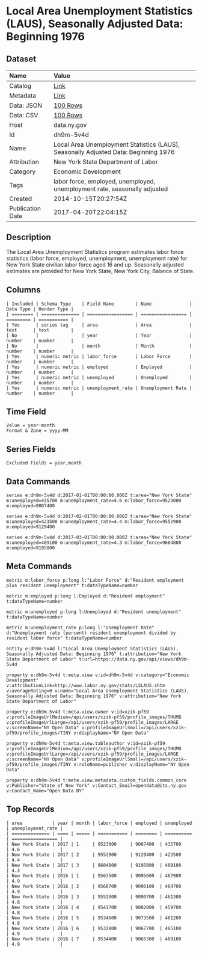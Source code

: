 # Local Area Unemployment Statistics (LAUS), Seasonally Adjusted Data: Beginning 1976

## Dataset

| Name | Value |
| :--- | :---- |
| Catalog | [Link](https://catalog.data.gov/dataset/local-area-unemployment-statistics-laus-seasonally-adjusted-data-beginning-1976) |
| Metadata | [Link](https://data.ny.gov/api/views/dh9m-5v4d) |
| Data: JSON | [100 Rows](https://data.ny.gov/api/views/dh9m-5v4d/rows.json?max_rows=100) |
| Data: CSV | [100 Rows](https://data.ny.gov/api/views/dh9m-5v4d/rows.csv?max_rows=100) |
| Host | data.ny.gov |
| Id | dh9m-5v4d |
| Name | Local Area Unemployment Statistics (LAUS), Seasonally Adjusted Data: Beginning 1976 |
| Attribution | New York State Department of Labor |
| Category | Economic Development |
| Tags | labor force, employed, unemployed, unemployment rate, seasonally adjusted |
| Created | 2014-10-15T20:27:54Z |
| Publication Date | 2017-04-20T22:04:15Z |

## Description

The Local Area Unemployment Statistics program estimates labor force statistics (labor force, employed, unemployment, unemployment rate) for New York State civilian labor force aged 16 and up. Seasonally adjusted estimates are provided for New York State, New York City, Balance of State.

## Columns

```ls
| Included | Schema Type    | Field Name        | Name              | Data Type | Render Type |
| ======== | ============== | ================= | ================= | ========= | =========== |
| Yes      | series tag     | area              | Area              | text      | text        |
| No       |                | year              | Year              | number    | number      |
| No       |                | month             | Month             | number    | number      |
| Yes      | numeric metric | labor_force       | Labor Force       | number    | number      |
| Yes      | numeric metric | employed          | Employed          | number    | number      |
| Yes      | numeric metric | unemployed        | Unemployed        | number    | number      |
| Yes      | numeric metric | unemployment_rate | Unemployment Rate | number    | number      |
```

## Time Field

```ls
Value = year-month
Format & Zone = yyyy-MM
```

## Series Fields

```ls
Excluded Fields = year,month
```

## Data Commands

```ls
series e:dh9m-5v4d d:2017-01-01T00:00:00.000Z t:area="New York State" m:unemployed=435700 m:unemployment_rate=4.6 m:labor_force=9523000 m:employed=9087400

series e:dh9m-5v4d d:2017-02-01T00:00:00.000Z t:area="New York State" m:unemployed=423500 m:unemployment_rate=4.4 m:labor_force=9552900 m:employed=9129400

series e:dh9m-5v4d d:2017-03-01T00:00:00.000Z t:area="New York State" m:unemployed=409100 m:unemployment_rate=4.3 m:labor_force=9604800 m:employed=9195800
```

## Meta Commands

```ls
metric m:labor_force p:long l:"Labor Force" d:"Resident employment plus resident unemployment" t:dataTypeName=number

metric m:employed p:long l:Employed d:"Resident employment" t:dataTypeName=number

metric m:unemployed p:long l:Unemployed d:"Resident unemployment" t:dataTypeName=number

metric m:unemployment_rate p:long l:"Unemployment Rate" d:"Unemployment rate (percent) resident unemployment divided by resident labor force" t:dataTypeName=number

entity e:dh9m-5v4d l:"Local Area Unemployment Statistics (LAUS), Seasonally Adjusted Data: Beginning 1976" t:attribution="New York State Department of Labor" t:url=https://data.ny.gov/api/views/dh9m-5v4d

property e:dh9m-5v4d t:meta.view v:id=dh9m-5v4d v:category="Economic Development" v:attributionLink=http://www.labor.ny.gov/stats/LSLAUS.shtm v:averageRating=0 v:name="Local Area Unemployment Statistics (LAUS), Seasonally Adjusted Data: Beginning 1976" v:attribution="New York State Department of Labor"

property e:dh9m-5v4d t:meta.view.owner v:id=xzik-pf59 v:profileImageUrlMedium=/api/users/xzik-pf59/profile_images/THUMB v:profileImageUrlLarge=/api/users/xzik-pf59/profile_images/LARGE v:screenName="NY Open Data" v:profileImageUrlSmall=/api/users/xzik-pf59/profile_images/TINY v:displayName="NY Open Data"

property e:dh9m-5v4d t:meta.view.tableauthor v:id=xzik-pf59 v:profileImageUrlMedium=/api/users/xzik-pf59/profile_images/THUMB v:profileImageUrlLarge=/api/users/xzik-pf59/profile_images/LARGE v:screenName="NY Open Data" v:profileImageUrlSmall=/api/users/xzik-pf59/profile_images/TINY v:roleName=publisher v:displayName="NY Open Data"

property e:dh9m-5v4d t:meta.view.metadata.custom_fields.common_core v:Publisher="State of New York" v:Contact_Email=opendata@its.ny.gov v:Contact_Name="Open Data NY"
```

## Top Records

```ls
| area           | year | month | labor_force | employed | unemployed | unemployment_rate | 
| ============== | ==== | ===== | =========== | ======== | ========== | ================= | 
| New York State | 2017 | 1     | 9523000     | 9087400  | 435700     | 4.6               | 
| New York State | 2017 | 2     | 9552900     | 9129400  | 423500     | 4.4               | 
| New York State | 2017 | 3     | 9604800     | 9195800  | 409100     | 4.3               | 
| New York State | 2016 | 1     | 9563500     | 9095600  | 467900     | 4.9               | 
| New York State | 2016 | 2     | 9560700     | 9096100  | 464700     | 4.9               | 
| New York State | 2016 | 3     | 9552000     | 9090700  | 461300     | 4.8               | 
| New York State | 2016 | 4     | 9541700     | 9082000  | 459700     | 4.8               | 
| New York State | 2016 | 5     | 9534600     | 9073500  | 461200     | 4.8               | 
| New York State | 2016 | 6     | 9532800     | 9067700  | 465100     | 4.9               | 
| New York State | 2016 | 7     | 9534400     | 9065300  | 469100     | 4.9               | 
```